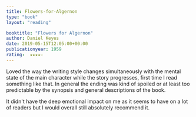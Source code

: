 ```yaml
---
title: Flowers-for-Algernon
type: "book"
layout: "reading"

booktitle: "Flowers for Algernon"
author: Daniel Keyes
date: 2019-05-15T12:05:00+00:00
publicationyear: 1959
rating:  ★★★★☆
---
```


Loved the way the writing style changes simultaneously with the mental state of the main character while the story progresses, first time I read something like that. In general the ending was kind of spoiled or at least too predictable by the synopsis and general descriptions of the book.

It didn't have the deep emotional impact on me as it seems to have on a lot of readers but I would overall still absolutely recommend it.
